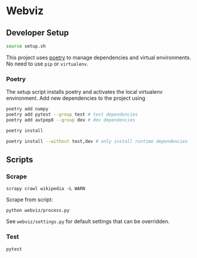 # Webviz

## Developer Setup

```sh
source setup.sh
```

This project uses [poetry](https://python-poetry.org/docs/) to manage dependencies and virtual environments. No need to use `pip` or `virtualenv`.

### Poetry

The setup script installs poetry and activates the local virtualenv environment. Add new dependencies to the project using

```sh
poetry add numpy
poetry add pytest --group test # test dependencies
poetry add autpep8 --group dev # dev dependencies

poetry install

poetry install --without test,dev # only install runtime dependencies
```

## Scripts

### Scrape

```
scrapy crawl wikipedia -L WARN
```

Scrape from script:

```
python webviz/process.py
```

See `webviz/settings.py` for default settings that can be overridden.

### Test

```sh
pytest
```
